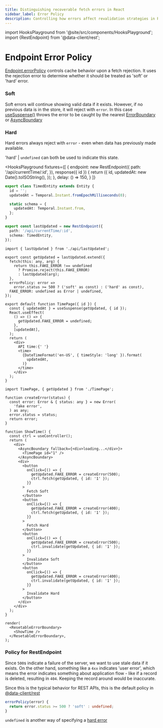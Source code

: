 ```yaml
---
title: Distinguishing recoverable fetch errors in React
sidebar_label: Error Policy
description: Controlling how errors affect revalidation strategies in Reactive Data Client.
---
```


<head>
  <meta name="docsearch:pagerank" content="40"/>
</head>

import HooksPlayground from '@site/src/components/HooksPlayground';
import {RestEndpoint} from '@data-client/rest';

# Endpoint Error Policy

[Endpoint.errorPolicy](/rest/api/Endpoint#errorpolicy) controls cache behavior upon a fetch rejection.
It uses the rejection error to determine whether it should be treated as 'soft' or 'hard' error.

### Soft

Soft errors will continue showing valid data if it exists. However, if no previous data is in the store,
it will reject with `error`. In this case [useSuspense()](../api/useSuspense.md) throws the
error to be caught by the nearest [ErrorBoundary](../api/ErrorBoundary.md) or [AsyncBoundary](../api/AsyncBoundary.md)

### Hard

Hard errors always reject with `error` - even when data has previously made available.

'hard' | `undefined` can both be used to indicate this state.

<HooksPlayground fixtures={[
{
endpoint: new RestEndpoint({
path: '/api/currentTime/:id',
}),
response({ id }) {
return ({
id,
updatedAt: new Date().toISOString(),
});
},
delay: () => 150,
}
]}

>

```ts title="api/lastUpdated" collapsed
export class TimedEntity extends Entity {
  id = '';
  updatedAt = Temporal.Instant.fromEpochMilliseconds(0);

  static schema = {
    updatedAt: Temporal.Instant.from,
  };
}

export const lastUpdated = new RestEndpoint({
  path: '/api/currentTime/:id',
  schema: TimedEntity,
});
```

```tsx title="TimePage"
import { lastUpdated } from './api/lastUpdated';

export const getUpdated = lastUpdated.extend({
  fetch(this: any, arg) {
    return this.FAKE_ERROR !== undefined
      ? Promise.reject(this.FAKE_ERROR)
      : lastUpdated(arg);
  },
  errorPolicy: error =>
    error.status >= 500 ? ('soft' as const) : ('hard' as const),
  FAKE_ERROR: undefined as Error | undefined,
});

export default function TimePage({ id }) {
  const { updatedAt } = useSuspense(getUpdated, { id });
  React.useEffect(
    () => () => {
      getUpdated.FAKE_ERROR = undefined;
    },
    [updatedAt],
  );
  return (
    <div>
      API time:{' '}
      <time>
        {DateTimeFormat('en-US', { timeStyle: 'long' }).format(
          updatedAt,
        )}
      </time>
    </div>
  );
}
```

```tsx title="ShowTime" collapsed
import TimePage, { getUpdated } from './TimePage';

function createError(status) {
  const error: Error & { status: any } = new Error(
    'fake error',
  ) as any;
  error.status = status;
  return error;
}

function ShowTime() {
  const ctrl = useController();
  return (
    <div>
      <AsyncBoundary fallback={<div>loading...</div>}>
        <TimePage id="1" />
      </AsyncBoundary>
      <div>
        <button
          onClick={() => {
            getUpdated.FAKE_ERROR = createError(500);
            ctrl.fetch(getUpdated, { id: '1' });
          }}
        >
          Fetch Soft
        </button>
        <button
          onClick={() => {
            getUpdated.FAKE_ERROR = createError(400);
            ctrl.fetch(getUpdated, { id: '1' });
          }}
        >
          Fetch Hard
        </button>
        <button
          onClick={() => {
            getUpdated.FAKE_ERROR = createError(500);
            ctrl.invalidate(getUpdated, { id: '1' });
          }}
        >
          Invalidate Soft
        </button>
        <button
          onClick={() => {
            getUpdated.FAKE_ERROR = createError(400);
            ctrl.invalidate(getUpdated, { id: '1' });
          }}
        >
          Invalidate Hard
        </button>
      </div>
    </div>
  );
}

render(
  <ResetableErrorBoundary>
    <ShowTime />
  </ResetableErrorBoundary>,
);
```

</HooksPlayground>

### Policy for RestEndpoint

Since `500`s indicate a failure of the server, we want to use stale data
if it exists. On the other hand, something like a `4xx` indicates 'user error', which
means the error indicates something about application flow - like if a record is deleted, resulting
in `404`. Keeping the record around would be inaccurate.

Since this is the typical behavior for REST APIs, this is the default policy in [@data-client/rest](https://www.npmjs.com/package/@data-client/rest)

```ts
errorPolicy(error) {
  return error.status >= 500 ? 'soft' : undefined;
}
```

`undefined` is another way of specifying a [hard error](#hard)
